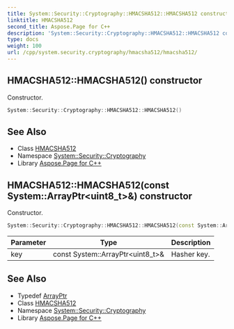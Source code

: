 ```yaml
---
title: System::Security::Cryptography::HMACSHA512::HMACSHA512 constructor
linktitle: HMACSHA512
second_title: Aspose.Page for C++
description: 'System::Security::Cryptography::HMACSHA512::HMACSHA512 constructor. Constructor in C++.'
type: docs
weight: 100
url: /cpp/system.security.cryptography/hmacsha512/hmacsha512/
---
```

## HMACSHA512::HMACSHA512() constructor


Constructor.

```cpp
System::Security::Cryptography::HMACSHA512::HMACSHA512()
```

## See Also

* Class [HMACSHA512](../)
* Namespace [System::Security::Cryptography](../../)
* Library [Aspose.Page for C++](../../../)
## HMACSHA512::HMACSHA512(const System::ArrayPtr\<uint8_t\>\&) constructor


Constructor.

```cpp
System::Security::Cryptography::HMACSHA512::HMACSHA512(const System::ArrayPtr<uint8_t> &key)
```


| Parameter | Type | Description |
| --- | --- | --- |
| key | const System::ArrayPtr\<uint8_t\>\& | Hasher key. |

## See Also

* Typedef [ArrayPtr](../../../system/arrayptr/)
* Class [HMACSHA512](../)
* Namespace [System::Security::Cryptography](../../)
* Library [Aspose.Page for C++](../../../)
